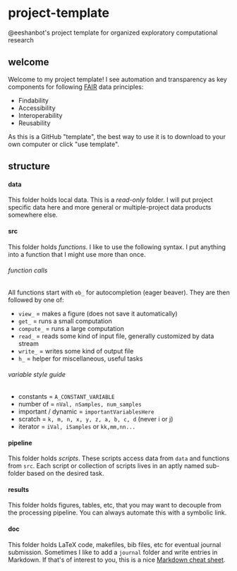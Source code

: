 # project-template
@eeshanbot's project template for organized exploratory computational research

## welcome
Welcome to my project template! I see automation and transparency as key components for following [FAIR](https://www.nature.com/articles/sdata201618) data principles:
- Findability
- Accessibility
- Interoperability
- Reusability

As this is a GitHub "template", the best way to use it is to download to your own computer or click "use template". 

## structure

#### data
This folder holds local data. This is a *read-only* folder. I will put project specific data here and more general or multiple-project data products somewhere else.

#### src
This folder holds *functions*. I like to use the following syntax. I put anything into a function that I might use more than once.

###### function calls
All functions start with `eb_` for autocompletion (eager beaver). They are then followed by one of:
* `view_` = makes a figure (does not save it automatically)
* `get_` = runs a small computation
* `compute_` = runs a large computation
* `read_` = reads some kind of input file, generally customized by data stream
* `write_` = writes some kind of output file
* `h_` = helper for miscellaneous, useful tasks

###### variable style guide
* constants = `A_CONSTANT_VARIABLE`
* number of = `nVal, nSamples, num_samples`
* important / dynamic = `importantVariablesHere`
* scratch = `k, m, n, x, y, z, a, b, c, d` (never i or j) 
* iterator = `iVal, iSamples` or `kk,mm,nn...`

#### pipeline
This folder holds *scripts*. These scripts access data from `data` and functions from `src`. Each script or collection of scripts lives in an aptly named sub-folder based on the desired task.

#### results
This folder holds figures, tables, etc, that you may want to decouple from the processing pipeline. You can always automate this with a symbolic link.

#### doc
This folder holds LaTeX code, makefiles, bib files, etc for eventual journal submission. Sometimes I like to add a `journal` folder and write entries in Markdown. If that's of interest to you, this is a nice [Markdown cheat sheet](https://www.markdownguide.org/cheat-sheet/). 

